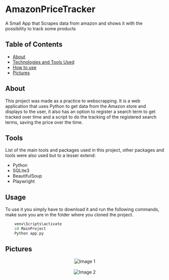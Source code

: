 # AmazonPriceTracker

A Small App that Scrapes data from amazon and shows it with the possibility to track some products

## Table of Contents
- [About](#about)
- [Technologies and Tools Used](#tools)
- [How to use](#usage)
- [Pictures](#pictures)

## About

This project was made as a practice to webscrapping. It is a web application that uses Python to get data from the Amazon store and displays to the user, it also has an option to register a search term to get tracked over time and a script to do the tracking of the registered search terms, saving the price over the time.

## Tools

List of the main tools and packages used in this project, other packages and tools were also used but to a lesser extend:

- Python
- SQLite3
- BeautifulSoup
- Playwright

## Usage

To use it you simply have to download it and run the following commands, make sure you are in the folder where you cloned the project.

```cmd
    venv\Scripts\activate
    cd MainProject
    Python app.py
```

## Pictures
<div align="center">
    <img src="https://github.com/DanielLS2000/AmazonPriceTracker/assets/112213498/27c38bbe-68df-4e52-a61f-f676426dbceb" alt="Image 1" />
</div>
<br>
<div align="center">
    <img src="https://github.com/DanielLS2000/AmazonPriceTracker/assets/112213498/f17cbef8-05e4-40e0-8ccb-588dc28403ee" alt="Image 2" />
</div>
